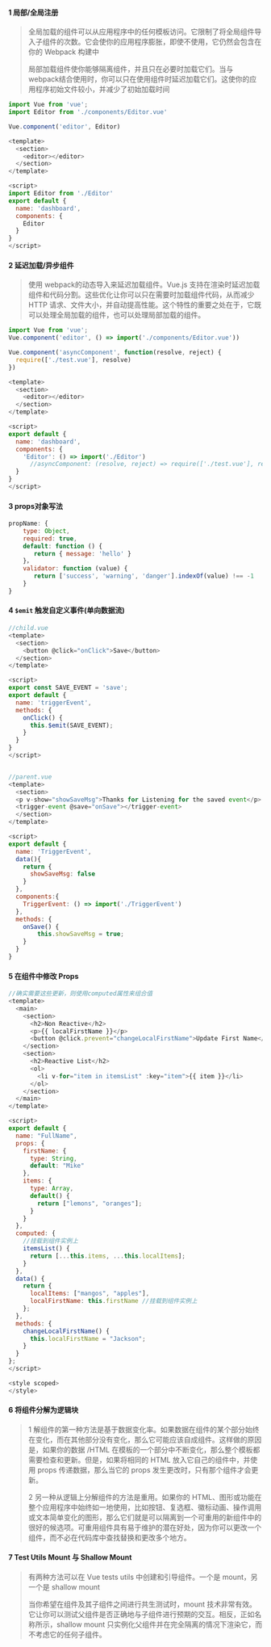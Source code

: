 #### 1 局部/全局注册

> 全局加载的组件可以从应用程序中的任何模板访问。它限制了将全局组件导入子组件的次数。它会使你的应用程序膨胀，即使不使用，它仍然会包含在你的 Webpack 构建中
>
> 局部加载组件使你能够隔离组件，并且只在必要时加载它们。当与webpack结合使用时，你可以只在使用组件时延迟加载它们。这使你的应用程序初始文件较小，并减少了初始加载时间

```javascript
import Vue from 'vue';
import Editor from './components/Editor.vue'

Vue.component('editor', Editor)
```

```javascript
<template>
  <section>
    <editor></editor>
  </section>
</template>

<script>
import Editor from './Editor'
export default {
  name: 'dashboard',
  components: {
    Editor
  }
}
</script>
```

#### 2 延迟加载/异步组件

> 使用 webpack的动态导入来延迟加载组件。Vue.js 支持在渲染时延迟加载组件和代码分割。这些优化让你可以只在需要时加载组件代码，从而减少 HTTP 请求、文件大小，并自动提高性能。这个特性的重要之处在于，它既可以处理全局加载的组件，也可以处理局部加载的组件。

```javascript
import Vue from 'vue';
Vue.component('editor', () => import('./components/Editor.vue'))

Vue.component('asyncComponent', function(resolve, reject) {
  require(['./test.vue'], resolve)
})
```

```javascript
<template>
  <section>
    <editor></editor>
  </section>
</template>

<script>
export default {
  name: 'dashboard',
  components: {
    'Editor': () => import('./Editor')
      //asyncComponent: (resolve, reject) => require(['./test.vue'], resolve)
  }
}
</script>
```

#### 3 props对象写法

```javascript
propName: {
    type: Object,
    required: true,
    default: function () {
       return { message: 'hello' }
    }，
    validator: function (value) {
       return ['success', 'warning', 'danger'].indexOf(value) !== -1
    }
}
```

####  4 `$emit` 触发自定义事件(单向数据流)

```javascript
//child.vue
<template>
  <section>
    <button @click="onClick">Save</button>
  </section>
</template>

<script>
export const SAVE_EVENT = 'save';
export default {
  name: 'triggerEvent',
  methods: {
    onClick() {
      this.$emit(SAVE_EVENT);
    }
  }
}
</script>


//parent.vue
<template>
  <section>
  <p v-show="showSaveMsg">Thanks for Listening for the saved event</p>
  <trigger-event @save="onSave"></trigger-event>
  </section>
</template>

<script>
export default {
  name: 'TriggerEvent',
  data(){
    return {
      showSaveMsg: false
    }
  },
  components:{
    TriggerEvent: () => import('./TriggerEvent')
  },
  methods: {
    onSave() {
        this.showSaveMsg = true;
    }
  }
}
```

#### 5 在组件中修改 Props

```javascript
//确实需要这些更新，则使用computed属性来组合值
<template>
  <main>
    <section>
      <h2>Non Reactive</h2>
      <p>{{ localFirstName }}</p>
      <button @click.prevent="changeLocalFirstName">Update First Name</button>
    </section>
    <section>
      <h2>Reactive List</h2>
      <ol>
        <li v-for="item in itemsList" :key="item">{{ item }}</li>
      </ol>
    </section>
  </main>
</template>

<script>
export default {
  name: "FullName",
  props: {
    firstName: {
      type: String,
      default: "Mike"
    },
    items: {
      type: Array,
      default() {
        return ["lemons", "oranges"];
      }
    }
  },
  computed: {
    //挂载到组件实例上
    itemsList() {
      return [...this.items, ...this.localItems];
    }
  },
  data() {
    return {
      localItems: ["mangos", "apples"],
      localFirstName: this.firstName //挂载到组件实例上
    };
  },
  methods: {
    changeLocalFirstName() {
      this.localFirstName = "Jackson";
    }
  }
};
</script>

<style scoped>
</style>
```

#### 6 将组件分解为逻辑块

> 1 解组件的第一种方法是基于数据变化率。如果数据在组件的某个部分始终在变化，而在其他部分没有变化，那么它可能应该自成组件。这样做的原因是，如果你的数据 /HTML 在模板的一个部分中不断变化，那么整个模板都需要检查和更新。但是，如果将相同的 HTML 放入它自己的组件中，并使用 props 传递数据，那么当它的 props 发生更改时，只有那个组件才会更新。
>
> 2 另一种从逻辑上分解组件的方法是重用。如果你的 HTML、图形或功能在整个应用程序中始终如一地使用，比如按钮、复选框、徽标动画、操作调用或文本简单变化的图形，那么它们就是可以隔离到一个可重用的新组件中的很好的候选项。可重用组件具有易于维护的潜在好处，因为你可以更改一个组件，而不必在代码库中查找替换和更改多个地方。

#### 7 Test Utils Mount 与 Shallow Mount

> 有两种方法可以在 Vue tests utils 中创建和引导组件。一个是 mount，另一个是 shallow mount
>
> 当你希望在组件及其子组件之间进行共生测试时，mount 技术非常有效。它让你可以测试父组件是否正确地与子组件进行预期的交互。相反，正如名称所示，shallow mount 只实例化父组件并在完全隔离的情况下渲染它，而不考虑它的任何子组件。
